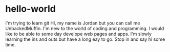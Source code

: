 # hello-world
I'm trying to learn git
Hi, my name is Jordan but you can call me UnbackedMuffin. I'm new to the world of coding and programming. I would like to be able to some day develope web pages and apps. I'm slowly learning the ins and outs but have a long eay to go. Stop in and say hi some time.
